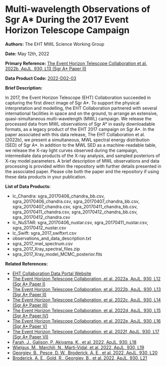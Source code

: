 # Multi-wavelength Observations of Sgr A* During the 2017 Event Horizon Telescope Campaign
 
**Authors:** The EHT MWL Science Working Group
 
**Date:** May 12th, 2022
 
**Primary Reference:** [The Event Horizon Telescope Collaboration et al. 2022b, ApJL, 930, L13 (Sgr A* Paper II)](https://doi.org/10.3847/2041-8213/ac6675)
 
**Data Product Code:** [2022-D02-03](https://eventhorizontelescope.org/for-astronomers/data)
 
**Brief Description:**
 
In 2017, the Event Horizon Telescope (EHT) Collaboration succeeded in capturing the first direct image of Sgr A*. To support the physical interpretation and modelling, the EHT Collaboration partnered with several international facilities in space and on the ground, to arrange an extensive, quasi-simultaneous multi-wavelength (MWL) campaign. We release the processed data from MWL observations of Sgr A* in easily downloadable formats, as a legacy product of the EHT 2017 campaign on Sgr A*. In the paper associated with this data release, The EHT Collaboration et al. (2022b), we present a simultaneous, MWL spectral energy distribution (SED) of Sgr A*. In addition to the MWL SED as a machine-readable table, we release the X-ray light curves observed during the campaign, intermediate data products of the X-ray analysis, and sampled posteriors of X-ray model parameters. A brief description of MWL observations and data processing is provided within the repository with further details presented in the associated paper. Please cite both the paper and the repository if using these data products in your publication.
 
**List of Data Products:**
 
- lc_Chandra: sgra_20170406_chandra_bb.csv, sgra_20170406_chandra.csv, sgra_20170407_chandra_bb.csv, sgra_20170407_chandra.csv, sgra_20170411_chandra_bb.csv, sgra_20170411_chandra.csv, sgra_20170412_chandra_bb.csv, sgra_20170412_chandra.csv
- lc_NuSTAR: sgra_20170406_nustar.csv, sgra_20170411_nustar.csv, sgra_20170412_nustar.csv
- lc_Swift: sgra_2017_swiftxrt.csv
- observations_and_data_description.txt
- sgra_2017_mwl_spectrum.csv
- sgra_2017_Xray_spectral_files.zip
- sgra_2017_Xray_model_MCMC_posterior.fits

**Related References:**
 
- [EHT Collaboration Data Portal Website](https://eventhorizontelescope.org/for-astronomers/data)
- [The Event Horizon Telescope Collaboration, et al. 2022a, ApJL, 930, L12 (Sgr A* Paper I)](https://doi.org/10.3847/2041-8213/ac6674)
- [The Event Horizon Telescope Collaboration, et al. 2022b, ApJL, 930, L13 (Sgr A* Paper II)](https://doi.org/10.3847/2041-8213/ac6675)
- [The Event Horizon Telescope Collaboration, et al. 2022c, ApJL, 930, L14 (Sgr A* Paper III)](https://doi.org/10.3847/2041-8213/ac6429)
- [The Event Horizon Telescope Collaboration, et al. 2022d, ApJL, 930, L15 (Sgr A* Paper IV)](https://doi.org/10.3847/2041-8213/ac6736)
- [The Event Horizon Telescope Collaboration, et al. 2022e, ApJL, 930, L16 (Sgr A* Paper V)](https://doi.org/10.3847/2041-8213/ac6672)
- [The Event Horizon Telescope Collaboration, et al. 2022f, ApJL, 930, L17 (Sgr A* Paper VI)](https://doi.org/10.3847/2041-8213/ac6756)
- [Farah, J., Galison, P, Akiyama, K., et al. 2022, ApJL, 930, L18](https://doi.org/10.3847/2041-8213/ac6615)
- [Wielgus, M., Marchili, N., Marti-Vidal, et al. 2022, ApJL, 930, L19](https://doi.org/10.3847/2041-8213/ac6428)
- [Georgiev, B., Pesce, D. W., Broderick, A. E., et al. 2022, ApJL, 930, L20](https://doi.org/10.3847/2041-8213/ac65eb)
- [Broderick, A. E., Gold, R., Georgiev, B., et al. 2022, ApJL, 930, L21](https://doi.org/10.3847/2041-8213/ac6584)


